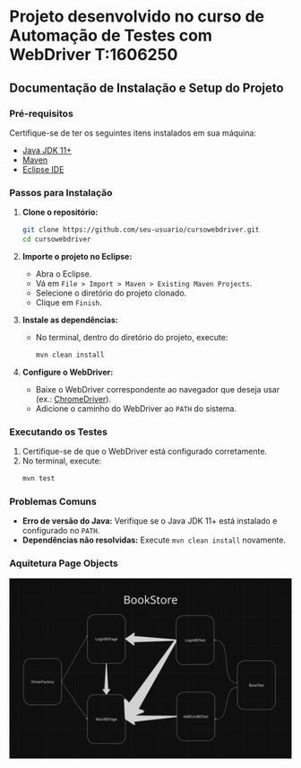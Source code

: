 # Projeto desenvolvido no curso de Automação de Testes com WebDriver T:1606250

## Documentação de Instalação e Setup do Projeto

### Pré-requisitos

Certifique-se de ter os seguintes itens instalados em sua máquina:
- [Java JDK 11+](https://www.oracle.com/java/technologies/javase-downloads.html)
- [Maven](https://maven.apache.org/install.html)
- [Eclipse IDE](https://www.eclipse.org/downloads/)

### Passos para Instalação

1. **Clone o repositório:**
    ```bash
    git clone https://github.com/seu-usuario/cursowebdriver.git
    cd cursowebdriver
    ```

2. **Importe o projeto no Eclipse:**
    - Abra o Eclipse.
    - Vá em `File > Import > Maven > Existing Maven Projects`.
    - Selecione o diretório do projeto clonado.
    - Clique em `Finish`.

3. **Instale as dependências:**
    - No terminal, dentro do diretório do projeto, execute:
      ```bash
      mvn clean install
      ```

4. **Configure o WebDriver:**
    - Baixe o WebDriver correspondente ao navegador que deseja usar (ex.: [ChromeDriver](https://chromedriver.chromium.org/)).
    - Adicione o caminho do WebDriver ao `PATH` do sistema.

### Executando os Testes

1. Certifique-se de que o WebDriver está configurado corretamente.
2. No terminal, execute:
    ```bash
    mvn test
    ```

### Problemas Comuns

- **Erro de versão do Java:** Verifique se o Java JDK 11+ está instalado e configurado no `PATH`.
- **Dependências não resolvidas:** Execute `mvn clean install` novamente.

### Aquitetura Page Objects

![alt text](image.png)


